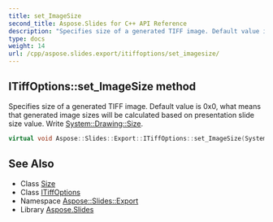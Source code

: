 ```yaml
---
title: set_ImageSize
second_title: Aspose.Slides for C++ API Reference
description: "Specifies size of a generated TIFF image. Default value is 0x0, what means that generated image sizes will be calculated based on presentation slide size value. Write System::Drawing::Size."
type: docs
weight: 14
url: /cpp/aspose.slides.export/itiffoptions/set_imagesize/
---
```

## ITiffOptions::set_ImageSize method


Specifies size of a generated TIFF image. Default value is 0x0, what means that generated image sizes will be calculated based on presentation slide size value. Write [System::Drawing::Size](../../../system.drawing/size/).

```cpp
virtual void Aspose::Slides::Export::ITiffOptions::set_ImageSize(System::Drawing::Size value)=0
```

## See Also

* Class [Size](../../../system.drawing/size/)
* Class [ITiffOptions](../)
* Namespace [Aspose::Slides::Export](../../)
* Library [Aspose.Slides](../../../)

